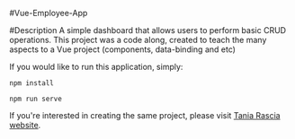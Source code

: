 #Vue-Employee-App

#Description
A simple dashboard that allows users to perform basic CRUD operations.
This project was a code along, created to teach the many aspects to a Vue project (components, data-binding and etc)

If you would like to run this application, simply:

```npm install```

```npm run serve```

If you're interested in creating the same project, please visit [Tania Rascia website](https://www.taniarascia.com/).
